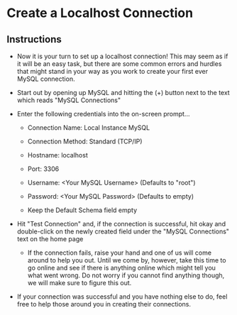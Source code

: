 # Create a Localhost Connection

## Instructions

* Now it is your turn to set up a localhost connection! This may seem as if it will be an easy task, but there are some common errors and hurdles that might stand in your way as you work to create your first ever MySQL connection.

* Start out by opening up MySQL and hitting the (+) button next to the text which reads "MySQL Connections"

* Enter the following credentials into the on-screen prompt...

  * Connection Name: Local Instance MySQL

  * Connection Method: Standard (TCP/IP)

  * Hostname: localhost

  * Port: 3306

  * Username: &lt;Your MySQL Username> (Defaults to "root")

  * Password: &lt;Your MySQL Password> (Defaults to empty)

  * Keep the Default Schema field empty

* Hit "Test Connection" and, if the connection is successful, hit okay and double-click on the newly created field under the "MySQL Connections" text on the home page

  * If the connection fails, raise your hand and one of us will come around to help you out. Until we come by, however, take this time to go online and see if there is anything online which might tell you what went wrong. Do not worry if you cannot find anything though, we will make sure to figure this out.

* If your connection was successful and you have nothing else to do, feel free to help those around you in creating their connections.


